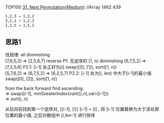 TOP100
[31. Next Permutation(Medium)](https://leetcode.com/problems/next-permutation)
//Array
1462
439

```html
1,2,3 → 1,3,2
3,2,1 → 1,2,3
1,1,5 → 1,5,1
```

## 思路1
 找规律:
all diminishing  
[7,6,5,2]  ⇒  [2,5,6,7]  reverse             P1: 无逆序的
[1, n) diminishing 
[6,7,5,2]  ⇒  [7,2,5,6]                      P2.1: [i-1] 处正好为[i]
swap([0], [1]), sort([1, n))  
[5,7,6,2]  ⇒  [6,7,5,2] ⇒ [6,2,5,7]          P2.2: [i-1] 处为[i, len) 中大于[i-1]的最小值
swap([0], [2]), sort([1, n))    
  
from the back forward find ascending     
⇒  swap([i-1], minGreaterIndex{val∈[i,n),val>[i-1]))     
⇒  sort(i, n)    
  
从后向前找到第一个逆序对, {[i-1], [i]}  [i-1] < [i] ,
将 [i-1] 位置替换为大于该处原位置的最小值,
之后对数组中 [i,len-1] 进行排序